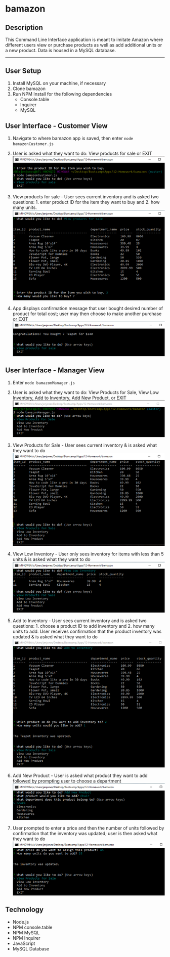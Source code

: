 # bamazon

## Description
This Command Line Interface application is meant to imitate Amazon where different users view or purchase products as well as add additional units or a new product. Data is housed in a MySQL database. 
___
## User Setup
1. Install MySQL on your machine, if necessary
2. Clone bamazon
3. Run NPM Install for the following dependencies
    * Console.table
    * Inquirer
    * MySQL

## User Interface - Customer View
1. Navigate to where bamazon app is saved, then enter `node bamazonCustomer.js`

2. User is asked what they want to do: View products for sale or EXIT
![console example](images/customerView-start.png)

3. View products for sale - User sees current inventory and is asked two questions: 1. enter product ID for the item they want to buy and 2. how many units.
![console example](./images/customerView-buy.png)

4. App displays confirmation message that user bought desired number of product for total cost; user may then choose to make another purchase or EXIT
![console example](./images/customerView-final.png)

## User Interface - Manager View
1. Enter `node bamazonManager.js`

2. User is asked what they want to do: View Products for Sale, View Low Inventory, Add to Inventory, Add New Product, or EXIT
![console example](./images/managerView-start.png)

3. View Products for Sale - User sees current inventory & is asked what they want to do
![console example](./images/managerView-inventory.png)

4. View Low Inventory - User only sees inventory for items with less than 5 units & is asked what they want to do
![console example](./images/managerView-lowInventory.png)

5. Add to Inventory - User sees current inventory and is asked two questions: 1. choose a product ID to add inventory and 2. how many units to add. User receives confirmation that the product inventory was updated & is asked what they want to do
![console example](./images/managerView-addInventory.png)

6. Add New Product - User is asked what product they want to add followed by prompting user to choose a department
![console example](./images/managerView-addProduct.png)

7. User prompted to enter a price and then the number of units followed by confirmation that the inventory was updated; user is then asked what they want to do
![console example](./images/managerView-addProduct2.png)

## Technology
* Node.js
* NPM console.table
* NPM MySQL
* NPM Inquirer
* JavaScript
* MySQL Database